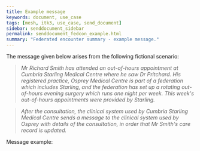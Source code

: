 ```yaml
---
title: Example message
keywords: document, use_case
tags: [mesh, itk3, use_case, send_document]
sidebar: senddocument_sidebar
permalink: senddocument_fedcon_example.html
summary: "Federated encounter summary - example message."
---
```


The message given below arises from the following fictional scenario:

>*Mr Richard Smith has attended an out-of-hours appointment at Cumbria Starling Medical Centre where he saw Dr Pritchard. His registered practice, Osprey Medical Centre is part of a federation which includes Starling, and the federation has set up a rotating out-of-hours evening surgery which runs one night per week. This week's out-of-hours appointments were provided by Starling.*

>*After the consultation, the clinical system used by Cumbria Starling Medical Centre sends a message to the clinical system used by Osprey with details of the consultation, in order that Mr Smith's care record is updated.*

Message example:

<script src="https://gist.github.com/briandiggle/bc220057d3e5004fb247a77bf324e6d5.js"></script>
